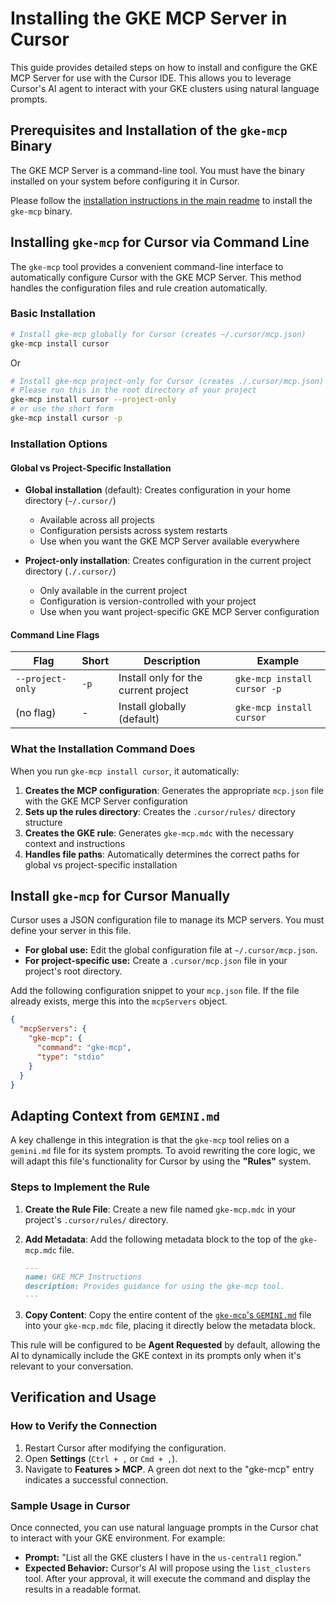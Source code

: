 # Installing the GKE MCP Server in Cursor

This guide provides detailed steps on how to install and configure the GKE MCP Server for use with the Cursor IDE. This allows you to leverage Cursor's AI agent to interact with your GKE clusters using natural language prompts.

## Prerequisites and Installation of the `gke-mcp` Binary

The GKE MCP Server is a command-line tool. You must have the binary installed on your system before configuring it in Cursor.

Please follow the [installation instructions in the main readme](../../README.md#install-the-mcp-server) to install the `gke-mcp` binary.

## Installing `gke-mcp` for Cursor via Command Line

The `gke-mcp` tool provides a convenient command-line interface to automatically configure Cursor with the GKE MCP Server. This method handles the configuration files and rule creation automatically.

### Basic Installation

```bash
# Install gke-mcp globally for Cursor (creates ~/.cursor/mcp.json)
gke-mcp install cursor
```

Or

```bash
# Install gke-mcp project-only for Cursor (creates ./.cursor/mcp.json)
# Please run this in the root directory of your project
gke-mcp install cursor --project-only
# or use the short form
gke-mcp install cursor -p
```

### Installation Options

#### Global vs Project-Specific Installation

- **Global installation** (default): Creates configuration in your home directory (`~/.cursor/`)
  - Available across all projects
  - Configuration persists across system restarts
  - Use when you want the GKE MCP Server available everywhere

- **Project-only installation**: Creates configuration in the current project directory (`./.cursor/`)
  - Only available in the current project
  - Configuration is version-controlled with your project
  - Use when you want project-specific GKE MCP Server configuration

#### Command Line Flags

| Flag | Short | Description | Example |
|------|-------|-------------|---------|
| `--project-only` | `-p` | Install only for the current project | `gke-mcp install cursor -p` |
| (no flag) | - | Install globally (default) | `gke-mcp install cursor` |

### What the Installation Command Does

When you run `gke-mcp install cursor`, it automatically:

1. **Creates the MCP configuration**: Generates the appropriate `mcp.json` file with the GKE MCP Server configuration
2. **Sets up the rules directory**: Creates the `.cursor/rules/` directory structure
3. **Creates the GKE rule**: Generates `gke-mcp.mdc` with the necessary context and instructions
4. **Handles file paths**: Automatically determines the correct paths for global vs project-specific installation

## Install `gke-mcp` for Cursor Manually

Cursor uses a JSON configuration file to manage its MCP servers. You must define your server in this file.

- **For global use:** Edit the global configuration file at `~/.cursor/mcp.json`.
- **For project-specific use:** Create a `.cursor/mcp.json` file in your project's root directory.

Add the following configuration snippet to your `mcp.json` file. If the file already exists, merge this into the `mcpServers` object.

```json
{
  "mcpServers": {
    "gke-mcp": {
      "command": "gke-mcp",
      "type": "stdio"
    }
  }
}
```

## Adapting Context from `GEMINI.md`

A key challenge in this integration is that the `gke-mcp` tool relies on a `gemini.md` file for its system prompts. To avoid rewriting the core logic, we will adapt this file's functionality for Cursor by using the **"Rules"** system.

### Steps to Implement the Rule

1. **Create the Rule File**: Create a new file named `gke-mcp.mdc` in your project's `.cursor/rules/` directory.

2. **Add Metadata**: Add the following metadata block to the top of the `gke-mcp.mdc` file.

   ```markdown
   ---
   name: GKE MCP Instructions
   description: Provides guidance for using the gke-mcp tool.
   ---
   ```

3. **Copy Content**: Copy the entire content of the [`gke-mcp`'s `GEMINI.md`](../../pkg/install/GEMINI.md) file into your `gke-mcp.mdc` file, placing it directly below the metadata block.

This rule will be configured to be **Agent Requested** by default, allowing the AI to dynamically include the GKE context in its prompts only when it's relevant to your conversation.

## Verification and Usage

### How to Verify the Connection

1. Restart Cursor after modifying the configuration.
2. Open **Settings** (`Ctrl + ,` or `Cmd + ,`).
3. Navigate to **Features \> MCP**. A green dot next to the "gke-mcp" entry indicates a successful connection.

### Sample Usage in Cursor

Once connected, you can use natural language prompts in the Cursor chat to interact with your GKE environment. For example:

- **Prompt:** "List all the GKE clusters I have in the `us-central1` region."
- **Expected Behavior:** Cursor's AI will propose using the `list_clusters` tool. After your approval, it will execute the command and display the results in a readable format.
